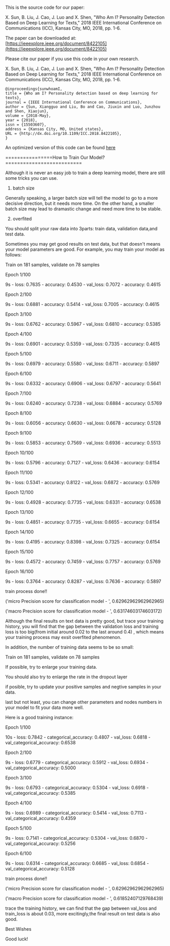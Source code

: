 This is the source code for our paper: 

X. Sun, B. Liu, J. Cao, J. Luo and X. Shen, "Who Am I? Personality Detection Based on Deep Learning for Texts," 2018 IEEE International Conference on Communications (ICC), Kansas City, MO, 2018, pp. 1-6.

The paper can be downloaded at:
[https://ieeexplore.ieee.org/document/8422105](https://ieeexplore.ieee.org/document/8422105)

Please cite our paper if you use this code in your own research.

X. Sun, B. Liu, J. Cao, J. Luo and X. Shen, "Who Am I? Personality Detection Based on Deep Learning for Texts," 2018 IEEE International Conference on Communications (ICC), Kansas City, MO, 2018, pp. 1-6.

```
@inproceedings{sunwhoamI,
title = {Who am I? Personality detection based on deep learning for texts},
journal = {IEEE International Conference on Communications},
author = {Sun, Xiangguo and Liu, Bo and Cao, Jiuxin and Luo, Junzhou and Shen, Xiaojun},
volume = {2018-May},
year = {2018},
issn = {15503607},
address = {Kansas City, MO, United states},
URL = {http://dx.doi.org/10.1109/ICC.2018.8422105},
}
```





An optimized version of this code can be found [here](https://github.com/sunxiangguo/WhoAmI_for_journal)







================How to Train Our Model?==========================



Although it is never an easy job to train a deep learning model, there are still some tricks you can use.


1. batch size

Generally speaking, a larger batch size will tell the model to go to a  more decisive direction, but it needs more time. On the other hand, a smaller batch size may lead to dramastic change and need more time to be stable.


2. overfited

You should split your raw data into 3parts: train data, validation data,and test data.

Sometimes you may get good results on test data, but that doesn't means your model parameters are good. For example, you may train your model as follows:

Train on 181 samples, validate on 78 samples

Epoch 1/100

9s - loss: 0.7635 - accuracy: 0.4530 - val_loss: 0.7072 - accuracy: 0.4615

Epoch 2/100

9s - loss: 0.6881 - accuracy: 0.5414 - val_loss: 0.7005 - accuracy: 0.4615

Epoch 3/100

9s - loss: 0.6762 - accuracy: 0.5967 - val_loss: 0.6810 - accuracy: 0.5385

Epoch 4/100

9s - loss: 0.6901 - accuracy: 0.5359 - val_loss: 0.7335 - accuracy: 0.4615

Epoch 5/100

9s - loss: 0.6979 - accuracy: 0.5580 - val_loss: 0.6711 - accuracy: 0.5897

Epoch 6/100

9s - loss: 0.6332 - accuracy: 0.6906 - val_loss: 0.6797 - accuracy: 0.5641

Epoch 7/100

9s - loss: 0.6240 - accuracy: 0.7238 - val_loss: 0.6884 - accuracy: 0.5769

Epoch 8/100

9s - loss: 0.6056 - accuracy: 0.6630 - val_loss: 0.6678 - accuracy: 0.5128

Epoch 9/100

9s - loss: 0.5853 - accuracy: 0.7569 - val_loss: 0.6936 - accuracy: 0.5513

Epoch 10/100

9s - loss: 0.5796 - accuracy: 0.7127 - val_loss: 0.6436 - accuracy: 0.6154

Epoch 11/100

9s - loss: 0.5341 - accuracy: 0.8122 - val_loss: 0.6872 - accuracy: 0.5769

Epoch 12/100

9s - loss: 0.4928 - accuracy: 0.7735 - val_loss: 0.6331 - accuracy: 0.6538

Epoch 13/100

9s - loss: 0.4851 - accuracy: 0.7735 - val_loss: 0.6655 - accuracy: 0.6154

Epoch 14/100

9s - loss: 0.4195 - accuracy: 0.8398 - val_loss: 0.7325 - accuracy: 0.6154

Epoch 15/100

9s - loss: 0.4572 - accuracy: 0.7459 - val_loss: 0.7757 - accuracy: 0.5769

Epoch 16/100

9s - loss: 0.3764 - accuracy: 0.8287 - val_loss: 0.7636 - accuracy: 0.5897

train process done!!

('micro Precision score for classification model - ', 0.62962962962962965)

('macro Precision score for classification model - ', 0.63174603174603172)

Although the final results on text data is pretty good, but trace your training history, you will find that
the gap between the validation loss and training loss is too big(from initial around 0.02 to the last around 0.4) ,
which means your training process may exsit overfited phenomenon.

In addition, the number of training data seems to be so small:

Train on 181 samples, validate on 78 samples

If possible, try to enlarge your training data.

You should also try to enlarge the rate in the dropout layer

if posible, try to update your positive samples and negtive samples in your data.

last but not least, you can change other parameters and nodes numbers in your model to fit your data more well.


Here is a  good training instance:

Epoch 1/100

10s - loss: 0.7842 - categorical_accuracy: 0.4807 - val_loss: 0.6818 - val_categorical_accuracy: 0.6538

Epoch 2/100

9s - loss: 0.6779 - categorical_accuracy: 0.5912 - val_loss: 0.6934 - val_categorical_accuracy: 0.5000

Epoch 3/100

9s - loss: 0.6793 - categorical_accuracy: 0.5304 - val_loss: 0.6918 - val_categorical_accuracy: 0.5385

Epoch 4/100

9s - loss: 0.6989 - categorical_accuracy: 0.5414 - val_loss: 0.7113 - val_categorical_accuracy: 0.4359

Epoch 5/100

9s - loss: 0.7141 - categorical_accuracy: 0.5304 - val_loss: 0.6870 - val_categorical_accuracy: 0.5256

Epoch 6/100

9s - loss: 0.6314 - categorical_accuracy: 0.6685 - val_loss: 0.6854 - val_categorical_accuracy: 0.5128

train process done!!

('micro Precision score for classification model - ', 0.62962962962962965)

('macro Precision score for classification model - ', 0.61852407129768439)

trace the training history, we can find that the gap between val_loss and train_loss is about 0.03,
more excitingly,the final result on test data is also good.




Best Wishes

Good luck!
